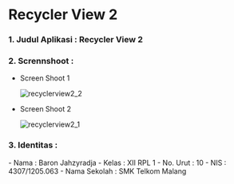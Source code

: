 # Recycler View 2

<h3>1. Judul Aplikasi : Recycler View 2</h3>
<h3>2. Scrennshoot :</h3>

- Screen Shoot 1

  ![recyclerview2_2](https://cloud.githubusercontent.com/assets/22133450/20005001/11678ab4-a2c2-11e6-847e-c453eae01ac0.jpg)

- Screen Shoot 2

  ![recyclerview2_1](https://cloud.githubusercontent.com/assets/22133450/20005002/11712164-a2c2-11e6-9466-c86af756bda2.png)

<h3>3. Identitas : </h3>
- Nama : Baron Jahzyradja
- Kelas : XII RPL 1
- No. Urut : 10
- NIS : 4307/1205.063
- Nama Sekolah : SMK Telkom Malang

